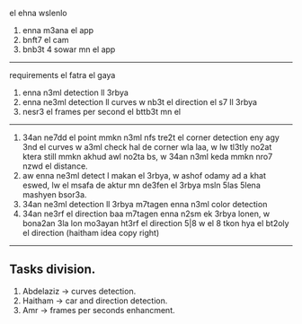 el ehna wslenlo 
1. enna m3ana el app 
2. bnft7 el cam
3. bnb3t 4 sowar mn el app

----------
requirements el fatra el gaya 
1. enna n3ml detection ll 3rbya
2. enna ne3ml detection ll curves w nb3t el direction el s7 ll 3rbya 
3. nesr3 el frames per second el bttb3t mn el 
--------
1. 34an ne7dd el point mmkn n3ml nfs tre2t el corner detection eny agy 3nd el curves w a3ml check hal de corner wla laa, w lw tl3tly no2at ktera still mmkn akhud awl no2ta bs, w 34an n3ml keda mmkn nro7  nzwd el distance.
2. aw enna ne3ml detect l makan el 3rbya, w ashof odamy ad a khat eswed, lw el msafa de aktur mn de3fen el 3rbya msln 5las 5lena mashyen bsor3a.
3. 34an ne3ml detection ll 3rbya m7tagen enna n3ml color detection 
4. 34an ne3rf el direction baa m7tagen enna n2sm ek 3rbya lonen, w bona2an 3la lon mo3ayan ht3rf el direction 5|8 w el 8 tkon hya el bt2oly el direction (haitham idea copy right)
--------- 
## Tasks division. 
1. Abdelaziz -> curves detection. 
2. Haitham -> car and direction detection.
3. Amr -> frames per seconds enhancment. 